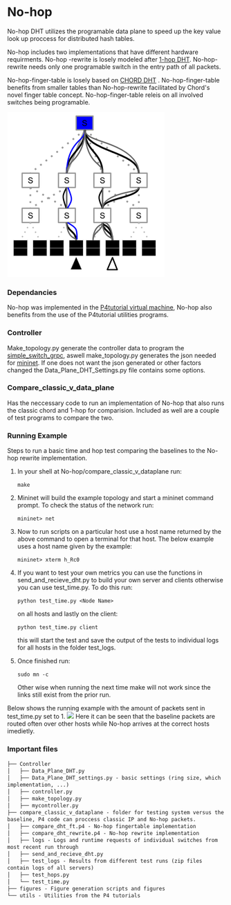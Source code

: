
#  No-hop

No-hop DHT utilizes the programable data plane to speed up the key value look up proccess for distributed hash tables. 

No-hop includes two implementations that have different hardware requirments. No-hop -rewrite is losely modeled after [1-hop DHT](https://www.usenix.org/legacy/events/hotos03/tech/full_papers/gupta/gupta_html/). No-hop-rewrite needs only one programable switch in the entry path of all packets.

No-hop-finger-table is losely based on [CHORD DHT](http://cs.uccs.edu/~cs622/papers/01180543.pdf) . No-hop-finger-table benefits from smaller tables than No-hop-rewrite facilitated by Chord's novel finger table concept. No-hop-finger-table releis on all involved switches being programable.


![](figures/comparsision.png)



### Dependancies
No-hop was implemented in the [P4tutorial virtual machine](https://github.com/p4lang/tutorials), No-hop also benefits from the use of the P4tutorial utilities programs.
### Controller
Make\_topology.py generate the controller data to program the [simple\_switch\_grpc](https://github.com/p4lang/behavioral-model/tree/master/targets/simple_switch_grpc), aswell make\_topology.py generates the json needed for [mininet](http://mininet.org/). If one does not want the json generated or other factors changed the Data\_Plane\_DHT\_Settings.py file contains some options.
### Compare\_classic\_v\_data\_plane
 Has the neccessary code to run an implementation of No-hop that also runs the classic chord and 1-hop for comparision. Included as well are a couple of test programs to compare the two.

### Running Example
Steps to run a basic time and hop test comparing the baselines to the No-hop rewrite implementation.

1. In your shell at No-hop/compare\_classic\_v\_dataplane run:
	
	```
	make
	```
2. Mininet will build the example topology and start a mininet command prompt. To check the status of the network run:

 	 ```
	 mininet> net
	 ```

3. Now to run scripts on a particular host use a host name returned by the above command to open a terminal for that host. The below example uses a host name given by the example:
	
	```
	mininet> xterm h_Rc0
	```
4. If you want to test your own metrics you can use the functions in send\_and\_recieve\_dht.py to build your own server and clients otherwise you can use test\_time.py. To do this run: 

	```
	python test_time.py <Node Name> 
	``` 
	on all hosts and lastly on the client:
	
	 ```
	 python test_time.py client
	 ``` 
	  
	  
	
	this will start the test and save the output 	of the tests to individual logs for all hosts in the 	folder test\_logs.
5.  Once finished run:

	```
	sudo mn -c
	```
	Other wise when running the next time make will not work since the links still exist from the prior run.


Below shows the running example with the amount of packets sent in test\_time.py set to 1. 
![](figures/ex_testtimelong.gif)
Here it can be seen that the baseline packets are routed often over other hosts while No-hop arrives at the correct hosts imedietly.

### Important files

```
├── Controller
│   ├── Data_Plane_DHT.py
│   ├── Data_Plane_DHT_settings.py - basic settings (ring size, which implementation, ...)
│   ├── controller.py
│   ├── make_topology.py
│   ├── mycontroller.py
├── compare_classic_v_dataplane - folder for testing system versus the baseline, P4 code can proccess classic IP and No-hop packets. 
│   ├── compare_dht_ft.p4 - No-hop fingertable implementation
│   ├── compare_dht_rewrite.p4 - No-hop rewrite implementation
│   ├── logs - Logs and runtime requests of individual switches from most recent run through
│   ├── send_and_recieve_dht.py
│   ├── test_logs - Results from different test runs (zip files contain logs of all servers)
│   ├── test_hops.py
│   └── test_time.py 
├── figures - Figure generation scripts and figures
└── utils - Utilities from the P4 tutorials
    

```

